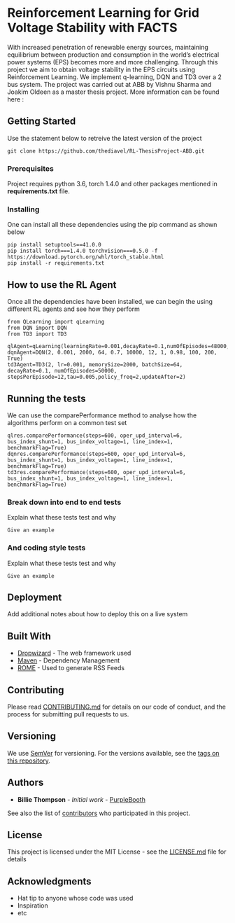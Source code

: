 # Reinforcement Learning for Grid Voltage Stability with FACTS
With increased penetration of renewable energy sources, maintaining equilibrium
between production and consumption in the world’s electrical power systems
(EPS) becomes more and more challenging. Through this project we aim to obtain voltage stability
in the EPS circuits using Reinforcement Learning. We implement q-learning, DQN and TD3 over a 2 bus system.
The project was carried out at ABB by Vishnu Sharma and Joakim Oldeen as a master thesis project. More information
 can be found here :

## Getting Started

Use the statement below to retreive the latest version of the project 
  ```
git clone https://github.com/thediavel/RL-ThesisProject-ABB.git
```
### Prerequisites

Project requires python 3.6, torch 1.4.0 and other packages mentioned in **requirements.txt** file.


### Installing

One can install all these dependencies using the pip command as shown below

```
pip install setuptools==41.0.0
pip install torch===1.4.0 torchvision===0.5.0 -f https://download.pytorch.org/whl/torch_stable.html
pip install -r requirements.txt
```
## How to use the RL Agent
Once all the dependencies have been installed, we can begin the using different RL agents and see how they perform
```
from QLearning import qLearning
from DQN import DQN
from TD3 import TD3
```
```
qlAgent=qLearning(learningRate=0.001,decayRate=0.1,numOfEpisodes=48000,stepsPerEpisode=6,epsilon=1,annealingConstant=0.98,annealAfter=400)
dqnAgent=DQN(2, 0.001, 2000, 64, 0.7, 10000, 12, 1, 0.98, 100, 200, True)
td3Agent=TD3(2, lr=0.001, memorySize=2000, batchSize=64,  decayRate=0.1, numOfEpisodes=50000, stepsPerEpisode=12,tau=0.005,policy_freq=2,updateAfter=2)
```

## Running the tests

We can use the comparePerformance method to analyse how the algorithms perform on a common test set
```
qlres.comparePerformance(steps=600, oper_upd_interval=6, bus_index_shunt=1, bus_index_voltage=1, line_index=1, benchmarkFlag=True)
dqnres.comparePerformance(steps=600, oper_upd_interval=6, bus_index_shunt=1, bus_index_voltage=1, line_index=1, benchmarkFlag=True)
td3res.comparePerformance(steps=600, oper_upd_interval=6, bus_index_shunt=1, bus_index_voltage=1, line_index=1, benchmarkFlag=True)
```
### Break down into end to end tests

Explain what these tests test and why

```
Give an example
```

### And coding style tests

Explain what these tests test and why

```
Give an example
```

## Deployment

Add additional notes about how to deploy this on a live system

## Built With

* [Dropwizard](http://www.dropwizard.io/1.0.2/docs/) - The web framework used
* [Maven](https://maven.apache.org/) - Dependency Management
* [ROME](https://rometools.github.io/rome/) - Used to generate RSS Feeds

## Contributing

Please read [CONTRIBUTING.md](https://gist.github.com/PurpleBooth/b24679402957c63ec426) for details on our code of conduct, and the process for submitting pull requests to us.

## Versioning

We use [SemVer](http://semver.org/) for versioning. For the versions available, see the [tags on this repository](https://github.com/your/project/tags). 

## Authors

* **Billie Thompson** - *Initial work* - [PurpleBooth](https://github.com/PurpleBooth)

See also the list of [contributors](https://github.com/your/project/contributors) who participated in this project.

## License

This project is licensed under the MIT License - see the [LICENSE.md](LICENSE.md) file for details

## Acknowledgments

* Hat tip to anyone whose code was used
* Inspiration
* etc

